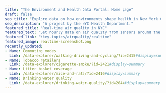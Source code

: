 ```yaml
---
title: "The Environment and Health Data Portal: Home page"
draft: false
seo_title: "Explore data on how environments shape health in New York City's neighborhoods."
seo_description: "A project by the NYC Health Department."
featured_title: "Real-time air quality in NYC"
featured_text: "Get hourly data on air quality from sensors around the city."
featured_link: "/key-topics/airquality/realtime"
featured_image: realtime-screenshot.png
recently_updated:
- Name: Commuting modes
  Link: /data-explorer/walking-driving-and-cycling/?id=2415#display=summary
- Name: Tobacco retailers
  Link: /data-explorer/cigarette-smoke/?id=2421#display=summary
- Name: Litter basket coverage
  Link: /data-explorer/mice-and-rats/?id=2416#display=summary
- Name: Drinking water quality
  Link: /data-explorer/drinking-water-quality/?id=2044#display=summary
---
```

